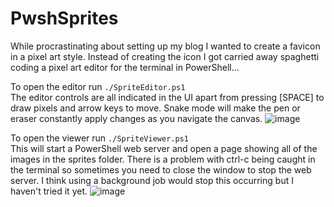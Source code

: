 # PwshSprites

While procrastinating about setting up my blog I wanted to create a favicon in a pixel art style. Instead of creating the icon I got carried away spaghetti coding a pixel art editor for the terminal in PowerShell...

To open the editor run `./SpriteEditor.ps1`  
The editor controls are all indicated in the UI apart from pressing [SPACE] to draw pixels and arrow keys to move. Snake mode will make the pen or eraser constantly apply changes as you navigate the canvas.
![image](https://user-images.githubusercontent.com/13159458/190280318-bc757f47-74e8-4b25-b40b-166f95131c23.png)

To open the viewer run `./SpriteViewer.ps1`  
This will start a PowerShell web server and open a page showing all of the images in the sprites folder. There is a problem with ctrl-c being caught in the terminal so sometimes you need to close the window to stop the web server. I think using a background job would stop this occurring but I haven't tried it yet.
![image](https://user-images.githubusercontent.com/13159458/190280363-71d602c8-35a5-4aa8-8ad2-f9c41ece9c62.png)

